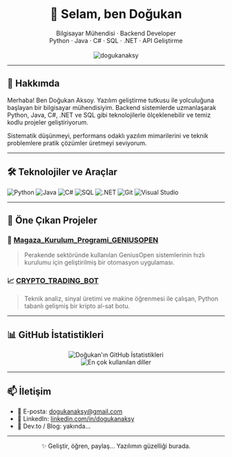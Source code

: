 <h1 align="center">👋 Selam, ben Doğukan</h1>

<p align="center">
  Bilgisayar Mühendisi · Backend Developer <br>
  Python · Java · C# · SQL · .NET · API Geliştirme <br><br>
  <img src="https://komarev.com/ghpvc/?username=dogukanaksy&label=Ziyaretçi+Sayısı" alt="dogukanaksy" />
</p>

---

## 🚀 Hakkımda

Merhaba! Ben Doğukan Aksoy. Yazılım geliştirme tutkusu ile yolculuğuna başlayan bir bilgisayar mühendisiyim. 
Backend sistemlerde uzmanlaşarak Python, Java, C#, .NET ve SQL gibi teknolojilerle ölçeklenebilir ve temiz kodlu projeler geliştiriyorum.

Sistematik düşünmeyi, performans odaklı yazılım mimarilerini ve teknik problemlere pratik çözümler üretmeyi seviyorum.

---

## 🛠️ Teknolojiler ve Araçlar

![Python](https://img.shields.io/badge/-Python-3776AB?style=flat&logo=python&logoColor=white)
![Java](https://img.shields.io/badge/-Java-007396?style=flat&logo=java&logoColor=white)
![C#](https://img.shields.io/badge/-C%23-239120?style=flat&logo=c-sharp&logoColor=white)
![SQL](https://img.shields.io/badge/-SQL-4479A1?style=flat&logo=mysql&logoColor=white)
![.NET](https://img.shields.io/badge/-.NET-512BD4?style=flat&logo=dotnet&logoColor=white)
![Git](https://img.shields.io/badge/-Git-F05032?style=flat&logo=git&logoColor=white)
![Visual Studio](https://img.shields.io/badge/-Visual%20Studio-5C2D91?style=flat&logo=visualstudio&logoColor=white)

---

## 📌 Öne Çıkan Projeler

### 🧩 [Magaza_Kurulum_Programi_GENIUSOPEN](https://github.com/dogukanaksy/Magaza_Kurulum_Programi_GENIUSOPEN)
> Perakende sektöründe kullanılan GeniusOpen sistemlerinin hızlı kurulumu için geliştirilmiş bir otomasyon uygulaması.

### 📈 [CRYPTO_TRADING_BOT](https://github.com/dogukanaksy/CRYPTO_TRADING_BOT)
> Teknik analiz, sinyal üretimi ve makine öğrenmesi ile çalışan, Python tabanlı gelişmiş bir kripto al-sat botu.

---

## 📊 GitHub İstatistikleri

<p align="center">
  <img src="https://github-readme-stats.vercel.app/api?username=dogukanaksy&show_icons=true&theme=radical" alt="Doğukan'ın GitHub İstatistikleri" />
  <br>
  <img src="https://github-readme-stats.vercel.app/api/top-langs/?username=dogukanaksy&layout=compact&theme=radical" alt="En çok kullanılan diller" />
</p>

---

## 📫 İletişim

- 📧 E-posta: dogukanaksy@gmail.com
- 💼 LinkedIn: [linkedin.com/in/dogukanaksy](https://www.linkedin.com/in/dogukanaksy)
- 🧠 Dev.to / Blog: yakında...

---

<p align="center">✨ Geliştir, öğren, paylaş... Yazılımın güzelliği burada.</p>
